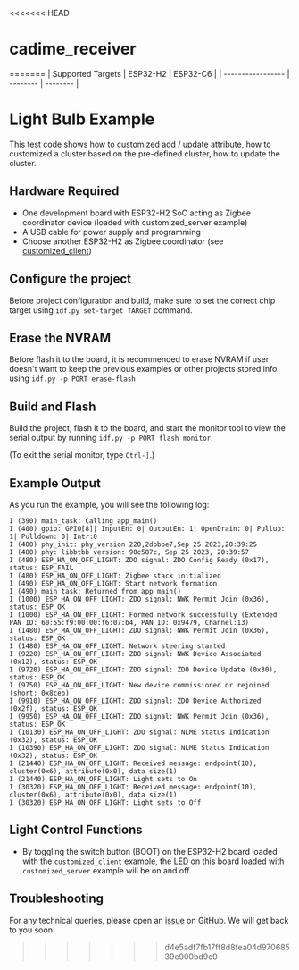 <<<<<<< HEAD
# cadime_receiver
=======
| Supported Targets | ESP32-H2 | ESP32-C6 |
| ----------------- | -------- | -------- |

# Light Bulb Example 

This test code shows how to customized add / update attribute, how to customized a cluster based on the pre-defined cluster, how to update the cluster.

## Hardware Required

* One development board with ESP32-H2 SoC acting as Zigbee coordinator device (loaded with customized_server example)
* A USB cable for power supply and programming
* Choose another ESP32-H2 as Zigbee coordinator (see [customized_client](../customized_client/))

## Configure the project

Before project configuration and build, make sure to set the correct chip target using `idf.py set-target TARGET` command.

## Erase the NVRAM 

Before flash it to the board, it is recommended to erase NVRAM if user doesn't want to keep the previous examples or other projects stored info 
using `idf.py -p PORT erase-flash`

## Build and Flash

Build the project, flash it to the board, and start the monitor tool to view the serial output by running `idf.py -p PORT flash monitor`.

(To exit the serial monitor, type ``Ctrl-]``.)

## Example Output

As you run the example, you will see the following log:

```
I (390) main_task: Calling app_main()
I (400) gpio: GPIO[8]| InputEn: 0| OutputEn: 1| OpenDrain: 0| Pullup: 1| Pulldown: 0| Intr:0 
I (400) phy_init: phy_version 220,2dbbbe7,Sep 25 2023,20:39:25
I (480) phy: libbtbb version: 90c587c, Sep 25 2023, 20:39:57
I (480) ESP_HA_ON_OFF_LIGHT: ZDO signal: ZDO Config Ready (0x17), status: ESP_FAIL
I (480) ESP_HA_ON_OFF_LIGHT: Zigbee stack initialized
I (490) ESP_HA_ON_OFF_LIGHT: Start network formation
I (490) main_task: Returned from app_main()
I (1000) ESP_HA_ON_OFF_LIGHT: ZDO signal: NWK Permit Join (0x36), status: ESP_OK
I (1000) ESP_HA_ON_OFF_LIGHT: Formed network successfully (Extended PAN ID: 60:55:f9:00:00:f6:07:b4, PAN ID: 0x9479, Channel:13)
I (1480) ESP_HA_ON_OFF_LIGHT: ZDO signal: NWK Permit Join (0x36), status: ESP_OK
I (1480) ESP_HA_ON_OFF_LIGHT: Network steering started
I (9220) ESP_HA_ON_OFF_LIGHT: ZDO signal: NWK Device Associated (0x12), status: ESP_OK
I (9720) ESP_HA_ON_OFF_LIGHT: ZDO signal: ZDO Device Update (0x30), status: ESP_OK
I (9750) ESP_HA_ON_OFF_LIGHT: New device commissioned or rejoined (short: 0x8ceb)
I (9910) ESP_HA_ON_OFF_LIGHT: ZDO signal: ZDO Device Authorized (0x2f), status: ESP_OK
I (9950) ESP_HA_ON_OFF_LIGHT: ZDO signal: NWK Permit Join (0x36), status: ESP_OK
I (10130) ESP_HA_ON_OFF_LIGHT: ZDO signal: NLME Status Indication (0x32), status: ESP_OK
I (10390) ESP_HA_ON_OFF_LIGHT: ZDO signal: NLME Status Indication (0x32), status: ESP_OK
I (21440) ESP_HA_ON_OFF_LIGHT: Received message: endpoint(10), cluster(0x6), attribute(0x0), data size(1)
I (21440) ESP_HA_ON_OFF_LIGHT: Light sets to On
I (30320) ESP_HA_ON_OFF_LIGHT: Received message: endpoint(10), cluster(0x6), attribute(0x0), data size(1)
I (30320) ESP_HA_ON_OFF_LIGHT: Light sets to Off
```

## Light Control Functions

 * By toggling the switch button (BOOT) on the ESP32-H2 board loaded with the `customized_client` example, the LED on this board loaded with `customized_server` example will be on and off.

## Troubleshooting

For any technical queries, please open an [issue](https://github.com/espressif/esp-zigbee-sdk/issues) on GitHub. We will get back to you soon.
>>>>>>> d4e5adf7fb17ff8d8fea04d97068539e900bd9c0
